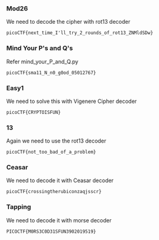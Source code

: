 ### Mod26
   We need to decode the cipher with rot13 decoder
```
picoCTF{next_time_I'll_try_2_rounds_of_rot13_ZNMldSDw}
```
### Mind Your P's and Q's
  Refer mind_your_P_and_Q.py
```
picoCTF{sma11_N_n0_g0od_05012767}
```
### Easy1
   We need to solve this with Vigenere Cipher decoder
```
picoCTF{CRYPTOISFUN}
```
### 13
  Again we need to use the rot13 decoder
```
picoCTF{not_too_bad_of_a_problem}
```
### Ceasar
   We need to decode it with Ceasar decoder
```
picoCTF{crossingtherubiconzaqjsscr}
```
### Tapping
  We need to decode it with morse decoder
```
PICOCTF{M0RS3C0D31SFUN3902019519}
```

